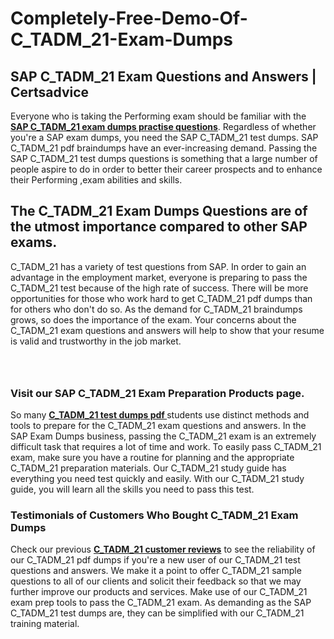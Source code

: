 # Completely-Free-Demo-Of-C_TADM_21-Exam-Dumps
<h2><strong>SAP C_TADM_21 Exam Questions and Answers | Certsadvice</strong></h2> <p>Everyone who is taking the Performing exam should be familiar with the <a href="http://www.certsadvice.com/sap/c_tadm_21-practice-questions"><strong>SAP C_TADM_21 exam dumps practise questions</strong></a>. Regardless of whether you&#39;re a SAP exam dumps, you need the SAP C_TADM_21 test dumps. SAP C_TADM_21 pdf braindumps have an ever-increasing demand. Passing the SAP C_TADM_21 test dumps questions is something that a large number of people aspire to do in order to better their career prospects and to enhance their Performing ,exam abilities and skills.</p> <h2><strong>The C_TADM_21 Exam Dumps Questions are of the utmost importance compared to other SAP exams.</strong></h2> <p>C_TADM_21 has a variety of test questions from SAP. In order to gain an advantage in the employment market, everyone is preparing to pass the C_TADM_21 test because of the high rate of success. There will be more opportunities for those who work hard to get C_TADM_21 pdf dumps than for others who don&#39;t do so. As the demand for C_TADM_21 braindumps grows, so does the importance of the exam. Your concerns about the C_TADM_21 exam questions and answers will help to show that your resume is valid and trustworthy in the job market.</p> <p><a href="http://www.certsadvice.com/sap/c_tadm_21-practice-questions" style="display: block; padding: 1em 0; text-align: center; "><img alt="" src="https://1.bp.blogspot.com/-RUOr8Wn-CRk/YUYAxC8kcHI/AAAAAAAAAnw/F7BbdI3tw8QDj5z8iX0vQAioQzKiUxduwCLcBGAsYHQ/s0/unnamed.jpg" /></a></p> <h3><strong>Visit our SAP C_TADM_21 Exam Preparation Products page.</strong></h3> <p>So many <a href="http://www.certsadvice.com/sap/c_tadm_21-practice-questions"><strong>C_TADM_21 test dumps pdf </strong></a>students use distinct methods and tools to prepare for the C_TADM_21 exam questions and answers. In the SAP Exam Dumps business, passing the C_TADM_21 exam is an extremely difficult task that requires a lot of time and work. To easily pass C_TADM_21 exam, make sure you have a routine for planning and the appropriate C_TADM_21 preparation materials. Our C_TADM_21 study guide has everything you need test quickly and easily. With our C_TADM_21 study guide, you will learn all the skills you need to pass this test.</p> <h3><strong>Testimonials of Customers Who Bought C_TADM_21 Exam Dumps</strong></h3> <p>Check our previous <a href="http://www.certsadvice.com/sap/c_tadm_21-practice-questions"><strong>C_TADM_21 customer reviews</strong></a> to see the reliability of our C_TADM_21 pdf dumps if you&#39;re a new user of our C_TADM_21 test questions and answers. We make it a point to offer C_TADM_21 sample questions to all of our clients and solicit their feedback so that we may further improve our products and services. Make use of our C_TADM_21 exam prep tools to pass the C_TADM_21 exam. As demanding as the SAP C_TADM_21 test dumps are, they can be simplified with our C_TADM_21 training material.</p>
